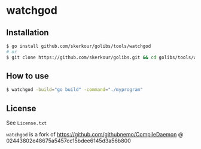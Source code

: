 # watchgod

## Installation

```sh
$ go install github.com/skerkour/golibs/tools/watchgod
# or
$ git clone https://github.com/skerkour/golibs.git && cd golibs/tools/watchgod && go install
```

## How to use

```bash
$ watchgod -build="go build" -command="./myprogram"
```

## License

See `License.txt`

`watchgod` is a fork of https://github.com/githubnemo/CompileDaemon @ 02443802e48675a5457cc15bdee6145d3a56b800
